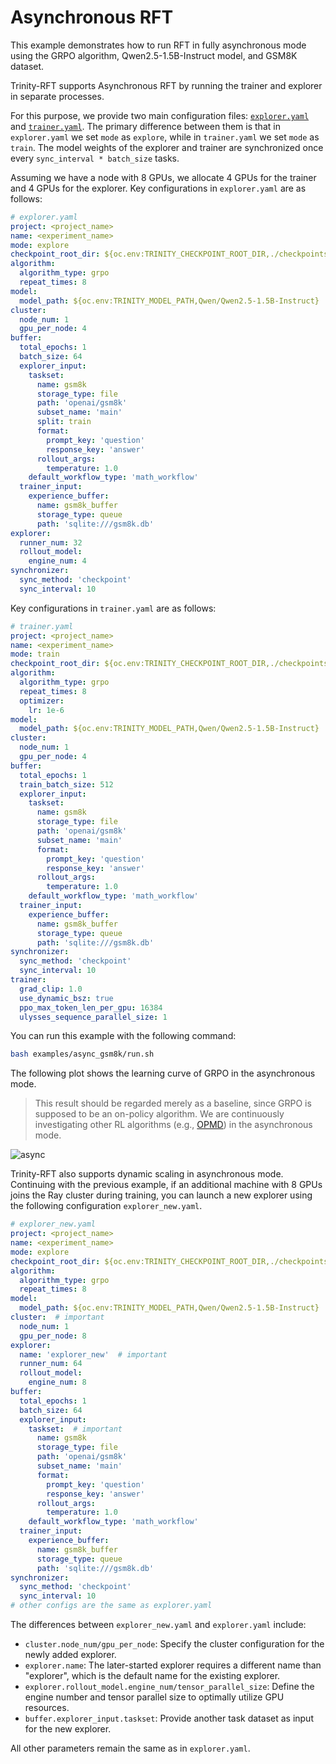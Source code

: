 # Asynchronous RFT

This example demonstrates how to run RFT in fully asynchronous mode using the GRPO algorithm, Qwen2.5-1.5B-Instruct model, and GSM8K dataset.

Trinity-RFT supports Asynchronous RFT by running the trainer and explorer in separate processes.

For this purpose, we provide two main configuration files: [`explorer.yaml`](https://github.com/modelscope/Trinity-RFT/blob/main/examples/async_gsm8k/explorer.yaml) and [`trainer.yaml`](https://github.com/modelscope/Trinity-RFT/blob/main/examples/async_gsm8k/trainer.yaml).
The primary difference between them is that in `explorer.yaml` we set `mode` as `explore`, while in `trainer.yaml` we set `mode` as `train`.
The model weights of the explorer and trainer are synchronized once every `sync_interval * batch_size` tasks.

Assuming we have a node with 8 GPUs, we allocate 4 GPUs for the trainer and 4 GPUs for the explorer. Key configurations in `explorer.yaml` are as follows:

```yaml
# explorer.yaml
project: <project_name>
name: <experiment_name>
mode: explore
checkpoint_root_dir: ${oc.env:TRINITY_CHECKPOINT_ROOT_DIR,./checkpoints}
algorithm:
  algorithm_type: grpo
  repeat_times: 8
model:
  model_path: ${oc.env:TRINITY_MODEL_PATH,Qwen/Qwen2.5-1.5B-Instruct}
cluster:
  node_num: 1
  gpu_per_node: 4
buffer:
  total_epochs: 1
  batch_size: 64
  explorer_input:
    taskset:
      name: gsm8k
      storage_type: file
      path: 'openai/gsm8k'
      subset_name: 'main'
      split: train
      format:
        prompt_key: 'question'
        response_key: 'answer'
      rollout_args:
        temperature: 1.0
    default_workflow_type: 'math_workflow'
  trainer_input:
    experience_buffer:
      name: gsm8k_buffer
      storage_type: queue
      path: 'sqlite:///gsm8k.db'
explorer:
  runner_num: 32
  rollout_model:
    engine_num: 4
synchronizer:
  sync_method: 'checkpoint'
  sync_interval: 10
```

Key configurations in `trainer.yaml` are as follows:

```yaml
# trainer.yaml
project: <project_name>
name: <experiment_name>
mode: train
checkpoint_root_dir: ${oc.env:TRINITY_CHECKPOINT_ROOT_DIR,./checkpoints}
algorithm:
  algorithm_type: grpo
  repeat_times: 8
  optimizer:
    lr: 1e-6
model:
  model_path: ${oc.env:TRINITY_MODEL_PATH,Qwen/Qwen2.5-1.5B-Instruct}
cluster:
  node_num: 1
  gpu_per_node: 4
buffer:
  total_epochs: 1
  train_batch_size: 512
  explorer_input:
    taskset:
      name: gsm8k
      storage_type: file
      path: 'openai/gsm8k'
      subset_name: 'main'
      format:
        prompt_key: 'question'
        response_key: 'answer'
      rollout_args:
        temperature: 1.0
    default_workflow_type: 'math_workflow'
  trainer_input:
    experience_buffer:
      name: gsm8k_buffer
      storage_type: queue
      path: 'sqlite:///gsm8k.db'
synchronizer:
  sync_method: 'checkpoint'
  sync_interval: 10
trainer:
  grad_clip: 1.0
  use_dynamic_bsz: true
  ppo_max_token_len_per_gpu: 16384
  ulysses_sequence_parallel_size: 1
```

You can run this example with the following command:

```bash
bash examples/async_gsm8k/run.sh
```

The following plot shows the learning curve of GRPO in the asynchronous mode.
> This result should be regarded merely as a baseline, since GRPO is supposed to be an on-policy algorithm.
> We are continuously investigating other RL algorithms (e.g., [OPMD](./example_reasoning_advanced.md)) in the asynchronous mode.

![async](../../assets/async-curve.png)


Trinity-RFT also supports dynamic scaling in asynchronous mode. Continuing with the previous example, if an additional machine with 8 GPUs joins the Ray cluster during training, you can launch a new explorer using the following configuration `explorer_new.yaml`.

```yaml
# explorer_new.yaml
project: <project_name>
name: <experiment_name>
mode: explore
checkpoint_root_dir: ${oc.env:TRINITY_CHECKPOINT_ROOT_DIR,./checkpoints}
algorithm:
  algorithm_type: grpo
  repeat_times: 8
model:
  model_path: ${oc.env:TRINITY_MODEL_PATH,Qwen/Qwen2.5-1.5B-Instruct}
cluster:  # important
  node_num: 1
  gpu_per_node: 8
explorer:
  name: 'explorer_new'  # important
  runner_num: 64
  rollout_model:
    engine_num: 8
buffer:
  total_epochs: 1
  batch_size: 64
  explorer_input:
    taskset:  # important
      name: gsm8k
      storage_type: file
      path: 'openai/gsm8k'
      subset_name: 'main'
      format:
        prompt_key: 'question'
        response_key: 'answer'
      rollout_args:
        temperature: 1.0
    default_workflow_type: 'math_workflow'
  trainer_input:
    experience_buffer:
      name: gsm8k_buffer
      storage_type: queue
      path: 'sqlite:///gsm8k.db'
synchronizer:
  sync_method: 'checkpoint'
  sync_interval: 10
# other configs are the same as explorer.yaml
```

The differences between `explorer_new.yaml` and `explorer.yaml` include:

- `cluster.node_num/gpu_per_node`: Specify the cluster configuration for the newly added explorer.
- `explorer.name`: The later-started explorer requires a different name than "explorer", which is the default name for the existing explorer.
- `explorer.rollout_model.engine_num/tensor_parallel_size`: Define the engine number and tensor parallel size to optimally utilize GPU resources.
- `buffer.explorer_input.taskset`: Provide another task dataset as input for the new explorer.

All other parameters remain the same as in `explorer.yaml`.
